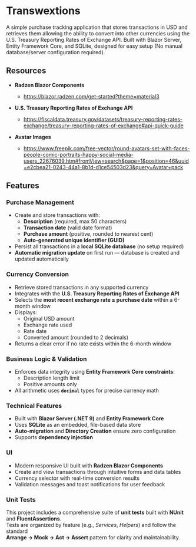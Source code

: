 # Transwextions
A simple purchase tracking application that stores transactions in USD and retrieves them allowing the ability to convert into other currencies using the U.S. Treasury Reporting Rates of Exchange API.
Built with Blazor Server, Entity Framework Core, and SQLite, designed for easy setup (No manual database/server configuration required).

## Resources
- **Radzen Blazor Components**
  - https://blazor.radzen.com/get-started?theme=material3

- **U.S. Treasury Reporting Rates of Exchange API**
  - https://fiscaldata.treasury.gov/datasets/treasury-reporting-rates-exchange/treasury-reporting-rates-of-exchange#api-quick-guide

- **Avatar Images**
  - https://www.freepik.com/free-vector/round-avatars-set-with-faces-people-comic-portraits-happy-social-media-users_22676039.htm#fromView=search&page=1&position=46&uuid=e2cbea21-0243-44a1-8b1d-d1ce54503d23&query=Avatar+pack
## Features

### Purchase Management
- Create and store  transactions with:
  - **Description** (required, max 50 characters)
  - **Transaction date** (valid date format)
  - **Purchase amount** (positive, rounded to nearest cent)
  - **Auto-generated unique identifier (GUID)**
- Persist all transactions in a **local SQLite database** (no setup required)
- **Automatic migration update** on first run — database is created and updated automatically

### Currency Conversion
- Retrieve stored transactions in any supported currency
- Integrates with the **U.S. Treasury Reporting Rates of Exchange API**
- Selects the **most recent exchange rate ≤ purchase date** within a 6-month window
- Displays:
  - Original USD amount
  - Exchange rate used
  - Rate date
  - Converted amount (rounded to 2 decimals)
- Returns a clear error if no rate exists within the 6-month window

### Business Logic & Validation
- Enforces data integrity using **Entity Framework Core constraints**:
  - Description length limit
  - Positive amounts only
- All arithmetic uses **`decimal`** types for precise currency math

### Technical Features
- Built with **Blazor Server (.NET 9)** and **Entity Framework Core**
- Uses **SQLite** as an embedded, file-based data store
- **Auto-migration** and **Directory Creation** ensure zero configuration
- Supports **dependency injection**

### UI
- Modern responsive UI built with **Radzen Blazor Components**
- Create and view transactions through intuitive forms and data tables
- Currency selector with real-time conversion results
- Validation messages and toast notifications for user feedback

### Unit Tests
This project includes a comprehensive suite of **unit tests** built with **NUnit** and **FluentAssertions**.  
Tests are organized by feature (e.g., *Services*, *Helpers*) and follow the standard  
**Arrange → Mock → Act → Assert** pattern for clarity and maintainability.
